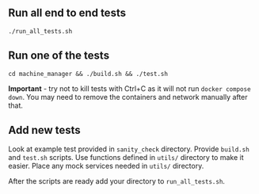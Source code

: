 ## Run all end to end tests

`./run_all_tests.sh`

## Run one of the tests

`cd machine_manager && ./build.sh && ./test.sh`

**Important** - try not to kill tests with Ctrl+C as it will not run `docker compose down`. You may need to remove the containers and network manually after that.

## Add new tests
Look at example test provided in `sanity_check` directory. Provide `build.sh` and `test.sh` scripts. Use functions defined in `utils/` directory to make it easier. Place any mock services needed in `utils/` directory.

After the scripts are ready add your directory to `run_all_tests.sh`.